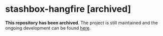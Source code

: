 # stashbox-hangfire [archived]

**This repository has been archived**. The project is still maintained and the ongoing development can be found [here](https://github.com/z4kn4fein/stashbox-extensions/tree/main/src/stashbox-hangfire).